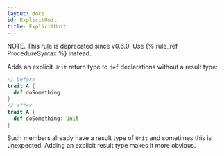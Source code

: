 ```yaml
---
layout: docs
id: ExplicitUnit
title: ExplicitUnit
---
```


NOTE. This rule is deprecated since v0.6.0. Use {% rule_ref ProcedureSyntax %}
instead.

Adds an explicit `Unit` return type to `def` declarations without a result type:

```scala
// before
trait A {
  def doSomething
}
// after
trait A {
  def doSomething: Unit
}
```

Such members already have a result type of `Unit` and sometimes this is
unexpected. Adding an explicit result type makes it more obvious.
